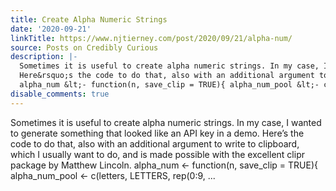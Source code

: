 ```yaml
---
title: Create Alpha Numeric Strings
date: '2020-09-21'
linkTitle: https://www.njtierney.com/post/2020/09/21/alpha-num/
source: Posts on Credibly Curious
description: |-
  Sometimes it is useful to create alpha numeric strings. In my case, I wanted to generate something that looked like an API key in a demo.
  Here&rsquo;s the code to do that, also with an additional argument to write to clipboard, which I usually want to do, and is made possible with the excellent clipr package by Matthew Lincoln.
  alpha_num &lt;- function(n, save_clip = TRUE){ alpha_num_pool &lt;- c(letters, LETTERS, rep(0:9, ...
disable_comments: true
---
```

Sometimes it is useful to create alpha numeric strings. In my case, I wanted to generate something that looked like an API key in a demo.
Here&rsquo;s the code to do that, also with an additional argument to write to clipboard, which I usually want to do, and is made possible with the excellent clipr package by Matthew Lincoln.
alpha_num &lt;- function(n, save_clip = TRUE){ alpha_num_pool &lt;- c(letters, LETTERS, rep(0:9, ...
